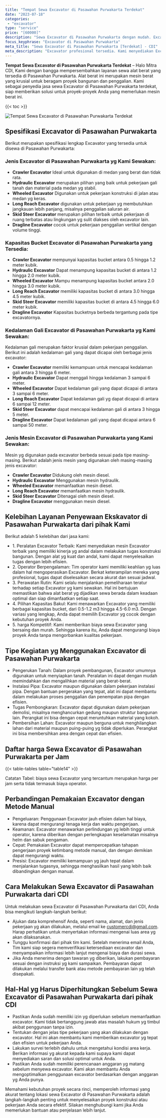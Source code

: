 ```yaml
---
title: "Tempat Sewa Excavator di Pasawahan Purwakarta Terdekat"
date: "2023-07-18"
categories:
 - "excavator"
type: "service"
price: "[60000]"
description: "Sewa Excavator di Pasawahan Purwakarta dengan mudah. Excavator menjadi pilihan utama kontraktor untuk menunjang kelancaran pekerjaan. Hubungi kami segera."
focus_keyphrase: "Excavator di Pasawahan Purwakarta"
meta_title: "Sewa Excavator di Pasawahan Purwakarta [Terdekat] - CDI"
meta_description: "Excavator profesional tersedia. Kami menyediakan Excavator berkualitas untuk menyelesaikan pekerjaan. Penawaran spesial minggu ini tersedia."
---
```


**Tempat Sewa Excavator di Pasawahan Purwakarta Terdekat** – Halo Mitra CDI, Kami dengan bangga mempersembahkan layanan sewa alat berat yang tersedia di Pasawahan Purwakarta. Alat berat ini merupakan mesin berat yang krusial untuk beragam proyek bangunan dan penggalian. Kami sebagai penyedia jasa sewa Excavator di Pasawahan Purwakarta terdekat, siap memberikan solusi untuk proyek-proyek Anda yang memerlukan mesin berat ini.

{{< toc >}}

![Tempat Sewa Excavator di Pasawahan Purwakarta Terdekat](/images/excavator/excavator-09.jpg)

## Spesifikasi Excavator di Pasawahan Purwakarta

Berikut merupakan spesifikasi lengkap Excavator yang tersedia untuk disewa di Pasawahan Purwakarta:

### Jenis Excavator di Pasawahan Purwakarta yg Kami Sewakan:

*   **Crawler Excavator** Ideal untuk digunakan di medan yang berat dan tidak rata.
*   **Hydraulic Excavator** merupakan pilihan yang baik untuk pekerjaan gali tanah dan material pada medan yg stabil.
*   **Wheeled Excavator** Digunakan untuk pekerjaan konstruksi di jalan atau medan yg keras.
*   **Long Reach Excavator** digunakan untuk pekerjaan yg membutuhkan jangkauan lebih panjang, misalnya penggalian saluran air.
*   **Skid Steer Excavator** merupakan pilihan terbaik untuk pekerjaan di ruang terbatas atau lingkungan yg sulit diakses oleh excavator lain.
*   **Dragline Excavator** cocok untuk pekerjaan penggalian vertikal dengan volume tinggi.

### Kapasitas Bucket Excavator di Pasawahan Purwakarta yang Tersedia:

*   **Crawler Excavator** mempunyai kapasitas bucket antara 0.5 hingga 1.2 meter kubik.
*   **Hydraulic Excavator** Dapat menampung kapasitas bucket di antara 1.2 hingga 2.0 meter kubik.
*   **Wheeled Excavator** Mampu menampung kapasitas bucket antara 2.0 hingga 3.0 meter kubik.
*   **Long Reach Excavator** memiliki kapasitas bucket di antara 3.0 hingga 4.5 meter kubik.
*   **Skid Steer Excavator** memiliki kapasitas bucket di antara 4.5 hingga 6.0 meter kubik.
*   **Dragline Excavator** Kapasitas bucketnya berbeda tergantung pada tipe excavatornya.

### Kedalaman Gali Excavator di Pasawahan Purwakarta yg Kami Sewakan:

Kedalaman gali merupakan faktor krusial dalam pekerjaan penggalian. Berikut ini adalah kedalaman gali yang dapat dicapai oleh berbagai jenis excavator:

*   **Crawler Excavator** memiliki kemampuan untuk mencapai kedalaman gali antara 3 hingga 6 meter.
*   **Hydraulic Excavator** Dapat menggali hingga kedalaman 3 sampai 6 meter.
*   **Wheeled Excavator** Dapat kedalaman gali yang dapat dicapai di antara 3 sampai 6 meter.
*   **Long Reach Excavator** Dapat kedalaman gali yg dapat dicapai di antara 6 sampai 12 meter.
*   **Skid Steer Excavator** dapat mencapai kedalaman gali di antara 3 hingga 5 meter.
*   **Dragline Excavator** Dapat kedalaman gali yang dapat dicapai antara 6 sampai 50 meter.

### Jenis Mesin Excavator di Pasawahan Purwakarta yang Kami Sewakan:

Mesin yg digunakan pada excavator berbeda sesuai pada tipe masing-masing. Berikut adalah jenis mesin yang digunakan oleh masing-masing jenis excavator:

*   **Crawler Excavator** Didukung oleh mesin diesel.
*   **Hydraulic Excavator** Menggunakan mesin hydraulik.
*   **Wheeled Excavator** memanfaatkan mesin diesel.
*   **Long Reach Excavator** memanfaatkan mesin hydraulik.
*   **Skid Steer Excavator** Ditenagai oleh mesin diesel.
*   **Dragline Excavator** menggunakan mesin diesel.

## Kelebihan Layanan Penyewaan Ekskavator di Pasawahan Purwakarta dari pihak Kami

Berikut adalah 5 kelebihan dari jasa kami:

*   1\. Peralatan Excavator Terbaik: Kami menyediakan mesin Excavator terbaik yang memiliki kinerja yg andal dalam melakukan tugas konstruksi bangunan. Dengan alat yg kuat dan andal, kami dapat menyelesaikan tugas dengan lebih efisien.
*   2\. Operator Berpengalaman: Tim operator kami memiliki keahlian yg luas dalam hal mengoperasikan Excavator. Berkat keterampilan mereka yang profesional, tugas dapat diselesaikan secara akurat dan sesuai jadwal.
*   3\. Perawatan Rutin: Kami selalu menjalankan pemeliharaan teratur terhadap setiap Excavator yg kami sewakan. Hal ini bertujuan memastikan bahwa alat berat yg dijadikan sewa berada dalam keadaan optimal dan siap dimanfaatkan setiap saat.
*   4\. Pilihan Kapasitas Bakul: Kami menawarkan Excavator yang memiliki berbagai kapasitas bucket, dari 0.5-1.2 m3 hingga 4.5-6.0 m3. Dengan variasi yang lengkap, Anda dapat memilih Excavator yg cocok dengan kebutuhan proyek Anda.
*   5\. harga Kompetitif: Kami memberikan biaya sewa Excavator yang bersaing dan murah. Sehingga karena itu, Anda dapat mengurangi biaya proyek Anda tanpa mengorbankan kualitas pekerjaan.

## Tipe Kegiatan yg Menggunakan Excavator di Pasawahan Purwakarta

*   Pengerukan Tanah: Dalam proyek pembangunan, Excavator umumnya digunakan untuk menyiapkan tanah. Peralatan ini dapat dengan mudah memindahkan dan mengalihkan material yang berat-berat.
*   Instalasi Pipa: Excavator maupun digunakan dalam pekerjaan instalasi pipa. Dengan bantuan pergerakan yang tepat, alat ini dapat membantu dalam melakukan proses penggalian dan penempatan pipa dengan efisien.
*   Tugas Pembongkaran: Excavator dapat digunakan dalam pekerjaan demolisi, misalnya menghancurkan gedung maupun struktur bangunan lain. Perangkat ini bisa dengan cepat meruntuhkan material yang kokoh.
*   Pembersihan Lahan: Excavator maupun berguna untuk menghilangkan lahan dari material maupun puing-puing yg tidak diperlukan. Perangkat ini bisa membersihkan area dengan cepat dan efisien.

## Daftar harga Sewa Excavator di Pasawahan Purwakarta per Jam

{{< table-tables table="table14" >}}

Catatan Tabel: biaya sewa Excavator yang tercantum merupakan harga per jam serta tidak termasuk biaya operator.

## Perbandingan Pemakaian Excavator dengan Metode Manual

*   Pengeluaran: Penggunaan Excavator jauh efisien dalam hal biaya, karena dapat mengurangi tenaga kerja dan waktu pengerjaan.
*   Keamanan: Excavator menawarkan perlindungan yg lebih tinggi untuk operator, karena diberikan dengan perlengkapan keselamatan misalnya helm dan sabuk pengaman.
*   Cepat: Pemakaian Excavator dapat mempercepatkan tahapan pengerjaan proyek ketimbang metode manual, dan dengan demikian dapat mengurangi waktu.
*   Presisi: Excavator memiliki kemampuan yg jauh tepat dalam menjalankan tugasnya, sehingga menghasilkan hasil yang lebih baik dibandingkan dengan manual.

## Cara Melakukan Sewa Excavator di Pasawahan Purwakarta dari CDI

Untuk melakukan sewa Excavator di Pasawahan Purwakarta dari CDI, Anda bisa mengikuti langkah-langkah berikut:

*   Ajukan data komprehensif Anda, seperti nama, alamat, dan jenis pekerjaan yg akan dilakukan, melalui email ke customercdi@gmail.com. Harap perhatikan untuk menyertakan informasi mengenai luas area yg akan dilaksanakan.
*   Tunggu konfirmasi dari pihak tim kami. Setelah menerima email Anda, Tim kami siap segera memverifikasi ketersediaan excavator dan menyampaikan informasi lebih lanjut mengenai biaya dan durasi sewa.
*   Jika Anda menerima dengan tawaran yg diberikan, lakukan pembayaran sesuai dengan instruksi yg kami sampaikan. Pembayaran dapat dilakukan melalui transfer bank atau metode pembayaran lain yg telah disepakati.

## Hal-Hal yg Harus Diperhitungkan Sebelum Sewa Excavator di Pasawahan Purwakarta dari pihak CDI

*   Pastikan Anda sudah memiliki izin yg diperlukan sebelum memanfaatkan excavator. Kami tidak bertanggung jawab atas masalah hukum yg timbul akibat penggunaan tanpa izin.
*   Tentukan dengan jelas tipe pekerjaan yang akan dilakukan dengan excavator. Hal ini akan membantu kami memberikan excavator yg tepat dan efisien untuk pekerjaan Anda.
*   Lakukan survei terlebih dahulu untuk mengetahui kondisi area kerja. Berikan informasi yg akurat kepada kami supaya kami dapat menyediakan saran dan solusi optimal untuk Anda.
*   Pastikan Anda sudah memiliki perencanaan anggaran yg matang sebelum menyewa excavator. Kami akan membantu Anda mengoptimalkan penggunaan excavator berdasarkan dengan anggaran yg Anda punya.

Memahami kebutuhan proyek secara rinci, memperoleh informasi yang akurat tentang lokasi sewa Excavator di Pasawahan Purwakarta adalah langkah-langkah penting untuk menyelesaikan proyek konstruksi atau pekerjaan Anda secara efektif. Silakan menghubungi kami jika Anda memerlukan bantuan atau penjelasan lebih lanjut.